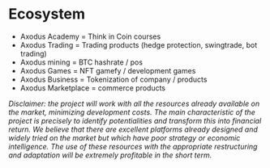 # Ecosystem

* Axodus Academy = Think in Coin courses
* Axodus Trading = Trading products (hedge protection, swingtrade, bot trading)
* Axodus mining = BTC hashrate / pos
* Axodus Games = NFT gamefy / development games&#x20;
* Axodus Business = Tokenization of company / products&#x20;
* Axodus Marketplace = commerce products

_Disclaimer: the project will work with all the resources already available on the market, minimizing development costs. The main characteristic of the project is precisely to identify potentialities and transform this into financial return. We believe that there are excellent platforms already designed and widely tried on the market but which have poor strategy or economic intelligence. The use of these resources with the appropriate restructuring and adaptation will be extremely profitable in the short term._
